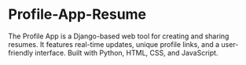 # Profile-App-Resume
The Profile App is a Django-based web tool for creating and sharing resumes. It features real-time updates, unique profile links, and a user-friendly interface. Built with Python, HTML, CSS, and JavaScript.
